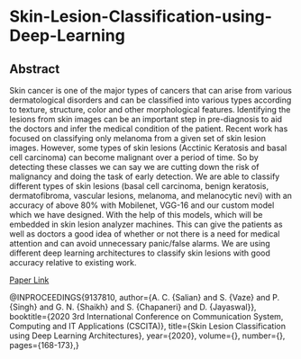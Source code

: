 # Skin-Lesion-Classification-using-Deep-Learning


## Abstract
Skin cancer is one of the major types of cancers that can arise from various dermatological disorders and can be classified into various types according to texture, structure, color and other morphological features. Identifying the lesions from skin images can be an important step in pre-diagnosis to aid the doctors and infer the medical condition of the patient. Recent work has focused on classifying only melanoma from a given set of skin lesion images. However, some types of skin lesions (Acctinic Keratosis and basal cell carcinoma) can become malignant over a period of time. So by detecting these classes we can say we are cutting down the risk of malignancy and doing the task of early detection. We are able to classify different types of skin lesions (basal cell carcinoma, benign keratosis, dermatofibroma, vascular lesions, melanoma, and melanocytic nevi) with an accuracy of above 80% with Mobilenet, VGG-16 and our custom model which we have designed. With the help of this models, which will be embedded in skin lesion analyzer machines. This can give the patients as well as doctors a good idea of whether or not there is a need for medical attention and can avoid unnecessary panic/false alarms. We are using different deep learning architectures to classify skin lesions with good accuracy relative to existing work.



[Paper Link](https://ieeexplore.ieee.org/document/9137810)

@INPROCEEDINGS{9137810,
  author={A. C. {Salian} and S. {Vaze} and P. {Singh} and G. N. {Shaikh} and S. {Chapaneri} and D. {Jayaswal}},
  booktitle={2020 3rd International Conference on Communication System, Computing and IT Applications (CSCITA)}, 
  title={Skin Lesion Classification using Deep Learning Architectures}, 
  year={2020},
  volume={},
  number={},
  pages={168-173},}

